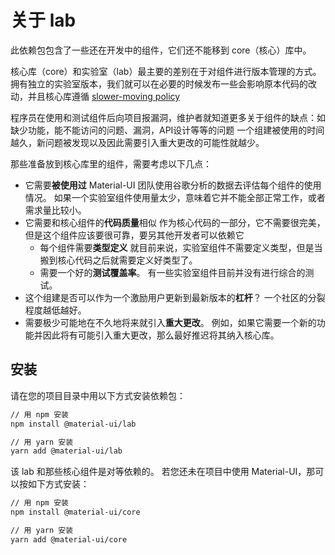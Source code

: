 # 关于 lab

<p class="description">此依赖包包含了一些还在开发中的组件，它们还不能移到 core（核心）库中。</p>

核心库（core）和实验室（lab）最主要的差别在于对组件进行版本管理的方式。 拥有独立的实验室版本，我们就可以在必要的时候发布一些会影响原本代码的改动，并且核心库遵循 [slower-moving policy](https://material-ui.com/versions/#release-frequency)

程序员在使用和测试组件后向项目报漏洞，维护者就知道更多关于组件的缺点：如缺少功能，能不能访问的问题、漏洞，API设计等等的问题 一个组建被使用的时间越久，新问题被发现以及因此需要引入重大更改的可能性就越少。

那些准备放到核心库里的组件，需要考虑以下几点：

* 它需要**被使用过** Material-UI 团队使用谷歌分析的数据去评估每个组件的使用情况。 如果一个实验室组件使用量太少，意味着它并不能全部正常工作，或者需求量比较小。
* 它需要和核心组件的**代码质量**相似 作为核心代码的一部分，它不需要很完美，但是这个组件应该要很可靠，要另其他开发者可以依赖它 
    * 每个组件需要**类型定义** 就目前来说，实验室组件不需要定义类型，但是当搬到核心代码之后就需要定义好类型了。
    * 需要一个好的**测试覆盖率**。 有一些实验室组件目前并没有进行综合的测试。
* 这个组建是否可以作为一个激励用户更新到最新版本的**杠杆**？ 一个社区的分裂程度越低越好。
* 需要极少可能地在不久地将来就引入**重大更改**。 例如，如果它需要一个新的功能并因此将有可能引入重大更改，那么最好推迟将其纳入核心库。

## 安装

请在您的项目目录中用以下方式安装依赖包：

```sh
// 用 npm 安装
npm install @material-ui/lab

// 用 yarn 安装
yarn add @material-ui/lab
```

该 lab 和那些核心组件是对等依赖的。 若您还未在项目中使用 Material-UI，那可以按如下方式安装：

```sh
// 用 npm 安装
npm install @material-ui/core

// 用 yarn 安装
yarn add @material-ui/core
```